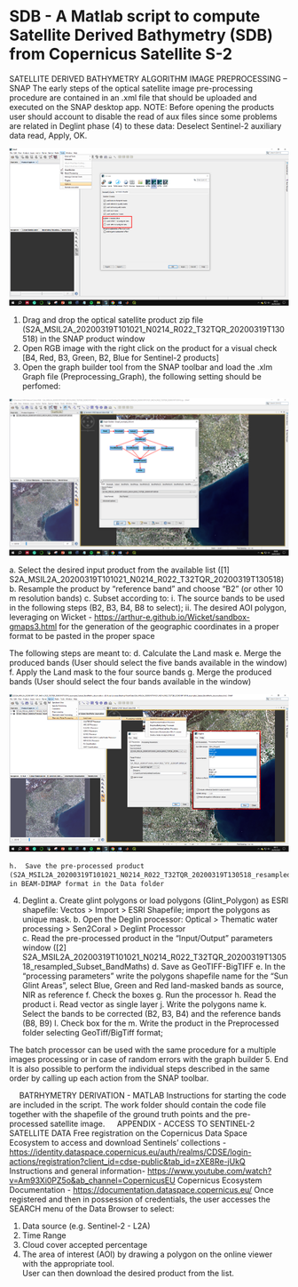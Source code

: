 # SDB - A Matlab script to compute Satellite Derived Bathymetry (SDB) from Copernicus Satellite S-2


SATELLITE DERIVED BATHYMETRY ALGORITHM 
IMAGE PREPROCESSING – SNAP 
The early steps of the optical satellite image pre-processing procedure are contained in an .xml file that should be uploaded and executed on the SNAP desktop app.
NOTE: Before opening the products user should account to disable the read of aux files since some problems are related in Deglint phase (4) to these data: Deselect Sentinel-2 auxiliary data read, Apply, OK.

![Image](Figures/AUX_DATA_READ.png?raw=true)

1.	Drag and drop the optical satellite product zip file (S2A_MSIL2A_20200319T101021_N0214_R022_T32TQR_20200319T130518) in the SNAP product window 
2.	Open RGB image with the right click on the product for a visual check [B4, Red, B3, Green, B2, Blue for Sentinel-2 products]
3.	Open the graph builder tool from the SNAP toolbar and load the .xlm Graph file (Preprocessing_Graph), the following setting should be perfomed:

![Image](Figures/GRAPH.png?raw=true)

a.	Select the desired input product from the available list ([1] S2A_MSIL2A_20200319T101021_N0214_R022_T32TQR_20200319T130518)
b.	Resample the product by “reference band” and choose “B2” (or other 10 m resolution bands)
c.	Subset according to:
i.	The source bands to be used in the following steps (B2, B3, B4, B8 to select);
ii.	The desired AOI polygon, leveraging on Wicket -  https://arthur-e.github.io/Wicket/sandbox-gmaps3.html for the generation of the geographic coordinates in a proper format to be pasted in the proper space

The following steps are meant to:
d.	Calculate the Land mask 
e.	Merge the produced bands (User should select the five bands available in the window)
f.	Apply the Land mask to the four source bands
g.	Merge the produced bands (User should select the four bands available in the window)

![Image](Figures/DEGLINT.png?raw=true)


	h.	Save the pre-processed product (S2A_MSIL2A_20200319T101021_N0214_R022_T32TQR_20200319T130518_resampled_Subset_BandMaths) in BEAM-DIMAP format in the Data folder

4.	Deglint 
a.	Create glint polygons or load polygons (Glint_Polygon) as ESRI shapefile: Vectos > Import > ESRI Shapefile; import the polygons as unique mask.
b.	Open the Deglin processor: Optical > Thematic water processing > Sen2Coral > Deglint Processor   
c.	Read the pre-processed product in the “Input/Output” parameters window ([2] S2A_MSIL2A_20200319T101021_N0214_R022_T32TQR_20200319T130518_resampled_Subset_BandMaths)
d.	Save as GeoTIFF-BigTIFF
e.	In the “processing parameters” write the polygons shapefile name for the “Sun Glint Areas”, select Blue, Green and Red land-masked bands as source, NIR as reference
f.	Check the boxes
g.	Run the processor
h.	Read the product
i.	Read vector as single layer
j.	Write the polygons name
k.	Select the bands to be corrected (B2, B3, B4) and the reference bands (B8, B9)
l.	Check box for the
m.	Write the product in the Preprocessed folder selecting GeoTiff/BigTiff format;

The batch processor can be used with the same procedure for a multiple images processing or in case of random errors with the graph builder
5.	End
It is also possible to perform the individual steps described in the same order by calling up each action from the SNAP toolbar.


 
BATRHYMETRY DERIVATION - MATLAB
Instructions for starting the code are included in the script. The work folder should contain the code file together with the shapefile of the ground truth points and the pre-processed satellite image.
 
APPENDIX - ACCESS TO SENTINEL-2 SATELLITE DATA
Free registration on the Copernicus Data Space Ecosystem to access and download Sentinels’ collections - https://identity.dataspace.copernicus.eu/auth/realms/CDSE/login-actions/registration?client_id=cdse-public&tab_id=zXE8Re-jUkQ
Instructions and general information- https://www.youtube.com/watch?v=Am93Xi0PZ5o&ab_channel=CopernicusEU
Copernicus Ecosystem Documentation - https://documentation.dataspace.copernicus.eu/
Once registered and then in possession of credentials, the user accesses the SEARCH menu of the Data Browser to select:
1. Data source (e.g. Sentinel-2 - L2A)
2. Time Range
3. Cloud cover accepted percentage
4. The area of interest (AOI) by drawing a polygon on the online viewer with the appropriate tool.	
User can then download the desired product from the list.

 
 

